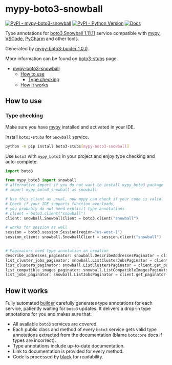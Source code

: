 # mypy-boto3-snowball

[![PyPI - mypy-boto3-snowball](https://img.shields.io/pypi/v/mypy-boto3-snowball.svg?color=blue)](https://pypi.org/project/mypy-boto3-snowball)
[![PyPI - Python Version](https://img.shields.io/pypi/pyversions/mypy-boto3-snowball.svg?color=blue)](https://pypi.org/project/mypy-boto3-snowball)
[![Docs](https://img.shields.io/readthedocs/mypy-boto3-builder.svg?color=blue)](https://mypy-boto3-builder.readthedocs.io/)

Type annotations for
[boto3.Snowball 1.11.11](https://boto3.amazonaws.com/v1/documentation/api/1.11.11/reference/services/snowball.html#Snowball) service
compatible with [mypy](https://github.com/python/mypy), [VSCode](https://code.visualstudio.com/),
[PyCharm](https://www.jetbrains.com/pycharm/) and other tools.

Generated by [mypy-boto3-buider 1.0.0](https://github.com/vemel/mypy_boto3_builder).

More information can be found on [boto3-stubs](https://pypi.org/project/boto3-stubs/) page.

- [mypy-boto3-snowball](#mypy-boto3-snowball)
  - [How to use](#how-to-use)
    - [Type checking](#type-checking)
  - [How it works](#how-it-works)

## How to use

### Type checking

Make sure you have [mypy](https://github.com/python/mypy) installed and activated in your IDE.

Install `boto3-stubs` for `Snowball` service.

```bash
python -m pip install boto3-stubs[mypy-boto3-snowball]
```

Use `boto3` with `mypy_boto3` in your project and enjoy type checking and auto-complete.

```python
import boto3

from mypy_boto3 import snowball
# alternative import if you do not want to install mypy_boto3 package
# import mypy_boto3_snowball as snowball

# Use this client as usual, now mypy can check if your code is valid.
# Check if your IDE supports function overloads,
# you probably do not need explicit type annotations
# client = boto3.client("snowball")
client: snowball.SnowballClient = boto3.client("snowball")

# works for session as well
session = boto3.session.Session(region="us-west-1")
session_client: snowball.SnowballClient = session.client("snowball")


# Paginators need type annotation on creation
describe_addresses_paginator: snowball.DescribeAddressesPaginator = client.get_paginator("describe_addresses")
list_cluster_jobs_paginator: snowball.ListClusterJobsPaginator = client.get_paginator("list_cluster_jobs")
list_clusters_paginator: snowball.ListClustersPaginator = client.get_paginator("list_clusters")
list_compatible_images_paginator: snowball.ListCompatibleImagesPaginator = client.get_paginator("list_compatible_images")
list_jobs_paginator: snowball.ListJobsPaginator = client.get_paginator("list_jobs")
```

## How it works

Fully automated [builder](https://github.com/vemel/mypy_boto3_builder) carefully generates
type annotations for each service, patiently waiting for `boto3` updates. It delivers
a drop-in type annotations for you and makes sure that:

- All available `boto3` services are covered.
- Each public class and method of every `boto3` service gets valid type annotations
  extracted from the documentation (blame `botocore` docs if types are incorrect).
- Type annotations include up-to-date documentation.
- Link to documentation is provided for every method.
- Code is processed by [black](https://github.com/psf/black) for readability.